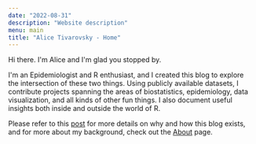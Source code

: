 ```yaml
---
date: "2022-08-31"
description: "Website description"
menu: main
title: "Alice Tivarovsky - Home"
---
```


Hi there. I'm Alice and I'm glad you stopped by.

I'm an Epidemiologist and R enthusiast, and I created this blog to explore the intersection of these two things. Using publicly available datasets, I contribute projects spanning the areas of biostatistics, epidemiology, data visualization, and all kinds of other fun things. I also document useful insights both inside and outside the world of R. 

Please refer to this [post](https://www.alicetivarovsky.com/blog/2020-07-06-hello-blog-world/) for more details on why and how this blog exists, and for more about my background, check out the [About](/about/) page. 

